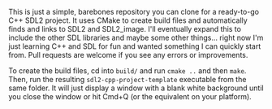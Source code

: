 This is just a simple, barebones repository you can clone for a ready-to-go C++ SDL2 project. It uses CMake to create build files and automatically finds and links to SDL2 and SDL2_image. I'll eventually expand this to include the other SDL libraries and maybe some other things… right now I'm just learning C++ and SDL for fun and wanted something I can quickly start from. Pull requests are welcome if you see any errors or improvements.

To create the build files, cd into `build/` and run `cmake ..` and then `make`. Then, run the resulting `sdl2-cpp-project-template` executable from the same folder. It will just display a window with a blank white background until you close the window or hit Cmd+Q (or the equivalent on your platform).
